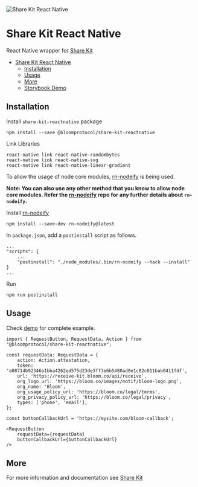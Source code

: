 ![Share Kit React Native](https://github.com/hellobloom/share-kit/raw/master/images/logo.png)

# Share Kit React Native

React Native wrapper for [Share Kit](https://github.com/hellobloom/share-kit#readme)

- [Share Kit React Native](#share-kit-react-native)
  - [Installation](#installation)
  - [Usage](#usage)
  - [More](#more)
  - [Storybook Demo](demo/README.md)

## Installation

Install `share-kit-reactnative` package
```
npm install --save @bloomprotocol/share-kit-reactnative
```

Link Libraries 
```
react-native link react-native-randombytes
react-native link react-native-svg
react-native link react-native-linear-gradient
```

To allow the usage of node core modules, [rn-nodeify](https://github.com/tradle/rn-nodeify) is being used.


**Note: You can also use any other method that you know to allow node core modules. Refer the [rn-nodeify](https://github.com/tradle/rn-nodeify) repo for any further details about `rn-nodeify`.**

Install [rn-nodeify](https://github.com/tradle/rn-nodeify)
```
npm install --save-dev rn-nodeify@latest
```

In `package.json`, add a `postinstall` script as follows.
```
...
"scripts": {
    ...
    "postinstall": "./node_modules/.bin/rn-nodeify --hack --install"
}
...
```

Run
```
npm run postinstall
```

## Usage

Check [demo](./demo) for complete example.

```tsx
import { RequestButton, RequestData, Action } from "@bloomprotocol/share-kit-reactnative";

const requestData: RequestData = {
    action: Action.attestation,
    token: 'a08714b92346a1bba4262ed575d23de3ff3e6b5480ad0e1c82c011bab0411fdf',
    url: 'https://receive-kit.bloom.co/api/receive',
    org_logo_url: 'https://bloom.co/images/notif/bloom-logo.png',
    org_name: 'Bloom',
    org_usage_policy_url: 'https://bloom.co/legal/terms',
    org_privacy_policy_url: 'https://bloom.co/legal/privacy',
    types: ['phone', 'email'],
};

const buttonCallbackUrl = 'https://mysite.com/bloom-callback';

<RequestButton
    requestData={requestData}
    buttonCallbackUrl={buttonCallbackUrl} 
/>

```

## More
For more information and documentation see [Share Kit](https://github.com/hellobloom/share-kit#readme)

